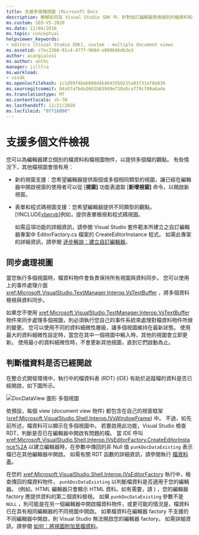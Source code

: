 ```yaml
---
title: 支援多個檔視圖 |Microsoft Docs
description: 瞭解如何在 Visual Studio SDK 中，針對自訂編輯器使用個別的檔資料和檔視圖物件，以提供多個檔的觀點。
ms.custom: SEO-VS-2020
ms.date: 11/04/2016
ms.topic: conceptual
helpviewer_keywords:
- editors [Visual Studio SDK], custom - multiple document views
ms.assetid: c7ec2366-91c4-477f-908d-e89068bdb3e3
author: acangialosi
ms.author: anthc
manager: jillfra
ms.workload:
- vssdk
ms.openlocfilehash: 1c1d99f4beb000d4b48435b9215a01f31ef8e936
ms.sourcegitcommit: 94a57a7bda3601b83949e710a5ca779c709a6a4e
ms.translationtype: MT
ms.contentlocale: zh-TW
ms.lasthandoff: 12/21/2020
ms.locfileid: "97716090"
---
```

# <a name="supporting-multiple-document-views"></a>支援多個文件檢視
您可以為編輯器建立個別的檔資料和檔視圖物件，以提供多個檔的觀點。 有些情況下，其他檔視圖會很有用：

- 新的視窗支援：您希望編輯器提供兩個或多個相同類型的視圖，讓已經在編輯器中開啟視窗的使用者可以從 [**視窗]** 功能表選取 [**新增視窗]** 命令，以開啟新視窗。

- 表單和程式碼視圖支援：您希望編輯器提供不同類型的觀點。 [!INCLUDE[vbprvb](../code-quality/includes/vbprvb_md.md)]例如，提供表單檢視和程式碼視圖。

  如需這項功能的詳細資訊，請參閱 Visual Studio 套件範本所建立之自訂編輯器專案中 EditorFactory.cs 檔案的 CreateEditorInstance 程式。 如需此專案的詳細資訊，請參閱 [逐步解說：建立自訂編輯器](../extensibility/walkthrough-creating-a-custom-editor.md)。

## <a name="synchronizing-views"></a>同步處理視圖
 當您執行多個視圖時，檔資料物件會負責保持所有視圖與資料同步。 您可以使用上的事件處理介面 <xref:Microsoft.VisualStudio.TextManager.Interop.VsTextBuffer> ，將多個資料檢視與資料同步。

 如果您不使用 <xref:Microsoft.VisualStudio.TextManager.Interop.VsTextBuffer> 物件來同步處理多個視圖，則必須執行您自己的事件系統來處理對檔資料物件所做的變更。 您可以使用不同的資料細微性層級，讓多個視圖維持在最新狀態。 使用最大的資料細微性設定時，當您在其中一個視圖中輸入時，其他的視圖會立即更新。 使用最小的資料細微性時，不會更新其他視圖，直到它們啟動為止。

## <a name="determining-whether-document-data-is-already-open"></a>判斷檔資料是否已經開啟
 在整合式開發環境中，執行中的檔資料表 (RDT)  (IDE) 有助於追蹤檔的資料是否已經開啟，如下圖所示。

 ![DocDataView 圖形](../extensibility/media/docdataview.gif "Docdataview") 多個視圖

 依預設，每個 view (document view 物件) 都包含在自己的視窗框架 (<xref:Microsoft.VisualStudio.Shell.Interop.IVsWindowFrame>) 中。 不過，如先前所述，檔資料可以顯示在多個視圖中。 若要啟用此功能，Visual Studio 檢查 RDT，判斷是否已在編輯器中開啟有問題的檔。 當 IDE 呼叫 <xref:Microsoft.VisualStudio.Shell.Interop.IVsEditorFactory.CreateEditorInstance%2A> 以建立編輯器時，在參數中傳回的非 Null 值 `punkDocDataExisting` 表示檔已在其他編輯器中開啟。 如需有關 RDT 函數的詳細資訊，請參閱執行 [檔資料表](../extensibility/internals/running-document-table.md)。

 在您的 <xref:Microsoft.VisualStudio.Shell.Interop.IVsEditorFactory> 執行中，檢查傳回的檔資料物件， `punkDocDataExisting` 以判斷檔資料是否適用于您的編輯器。  (例如，HTML 編輯器只會顯示 HTML 資料。如有需要，請 ) ，您的編輯器 factory 應提供資料的第二個資料檢視。 如果 `punkDocDataExisting` 參數不是 `NULL` ，則可能是在另一個編輯器中開啟檔資料物件，或更可能的情況是，檔資料已在具有相同編輯器的不同視圖中開啟。 如果檔資料在編輯器 factory 不支援的不同編輯器中開啟，則 Visual Studio 無法開啟您的編輯器 factory。 如需詳細資訊，請參閱 [如何：將視圖附加至檔資料](../extensibility/how-to-attach-views-to-document-data.md)。
